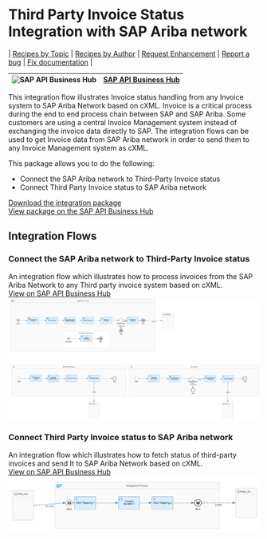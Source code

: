 # Third Party Invoice Status Integration with SAP Ariba network

\| [Recipes by Topic](../../readme.md ) \| [Recipes by Author](../../author.md ) \| [Request Enhancement](https://github.com/SAP-samples/cloud-integration-flow/issues/new?assignees=&labels=Recipe%20Fix,enhancement&template=recipe-request.md&title=Improve%20Third%20Party%20Invoice%20Status%20Integration%20with%20SAP%20Ariba%20network%20 ) \| [Report a bug](https://github.com/SAP-samples/cloud-integration-flow/issues/new?assignees=&labels=Recipe%20Fix,bug&template=bug_report.md&title=Issue%20with%20Third%20Party%20Invoice%20Status%20Integration%20with%20SAP%20Ariba%20network%20 ) \| [Fix documentation](https://github.com/SAP-samples/cloud-integration-flow/issues/new?assignees=&labels=Recipe%20Fix,documentation&template=bug_report.md&title=Docu%20fix%20Third%20Party%20Invoice%20Status%20Integration%20with%20SAP%20Ariba%20network ) \|

![SAP API Business Hub](https://github.com/SAPAPIBusinessHub.png?size=50 ) | [SAP API Business Hub](https://api.sap.com/allcommunity) |
----|----|


This integration flow illustrates Invoice status handling from any Invoice system to SAP Ariba Network based on cXML. Invoice is a critical process during the end to end process chain between SAP and SAP Ariba.  Some customers are using a central Invoice Management system instead of exchanging the invoice data directly to SAP. The integration flows can be used to get Invoice data from SAP Ariba network in order to send them to any Invoice Management system as cXML.

This package allows you to do the following:

* Connect the SAP Ariba network to Third-Party Invoice status
* Connect Third Party Invoice status to SAP Ariba network

[Download the integration package](zip-file-name.zip)\
[View package on the SAP API Business Hub](https://api.sap.com/package/ThirdPartyinvoicestatusIntegrationwiththeAribanetwork/overview)

## Integration Flows

### Connect the SAP Ariba network to Third-Party Invoice status
An integration flow which illustrates how to process invoices from the SAP Ariba Network to any Third party invoice system based on cXML.\
[View on SAP API Business Hub](https://api.sap.com/integrationflow/Ariba_Network_Invoice_XML_to_any_Invoice_System_)
![Connect to SAP Concur API](connect-the-sap-ariba-network-to-third-party-invoice-status.png)

### Connect Third Party Invoice status to SAP Ariba network
An integration flow which illustrates how to fetch status of third-party invoices and send It to SAP Ariba Network based on cXML.\
[View on SAP API Business Hub](https://api.sap.com/integrationflow/Any_Invoice_Status_System_to_Ariba_Network_Status_cXML_)
![Connect to SAP Concur API](connect-third-party-invoice-status-to-sap-ariba-network.png)